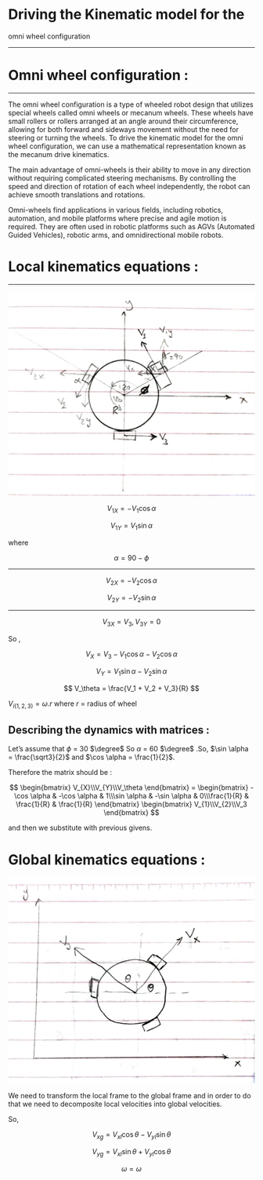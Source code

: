 
# Driving the Kinematic model for the
omni wheel configuration

---

# Omni wheel configuration :

---

The omni wheel configuration is a type of wheeled robot design that utilizes special wheels called omni wheels or mecanum wheels. These wheels have small rollers or rollers arranged at an angle around their circumference, allowing for both forward and sideways movement without the need for steering or turning the wheels. To drive the kinematic model for the omni wheel configuration, we can use a mathematical representation known as the mecanum drive kinematics.

The main advantage of omni-wheels is their ability to move in any direction without requiring complicated steering mechanisms. By controlling the speed and direction of rotation of each wheel independently, the robot can achieve smooth translations and rotations.

Omni-wheels find applications in various fields, including robotics, automation, and mobile platforms where precise and agile motion is required. They are often used in robotic platforms such as AGVs (Automated Guided Vehicles), robotic arms, and omnidirectional mobile robots.

# Local kinematics equations :

---

![WhatsApp Image 2023-09-11 at 21.47.57.jpg](Driving%20the%20Kinematic%20model%20for%20the%20omni%20wheel%20con%206620bc5b708c48afadaa71c054953628/WhatsApp_Image_2023-09-11_at_21.47.57.jpg)

$$
V_{1X} = -V_1 \cos \alpha
$$

$$
V_{1Y} = V_1 \sin \alpha
$$

where 

$$
\alpha = 90 - \phi
$$

---

$$
V_{2X} = -V_2 \cos \alpha
$$

$$
V_{2Y} = -V_2 \sin \alpha
$$

---

$$
V_{3X} = V_3 , V_{3Y} = 0
$$

So ,

$$
V_X = V_3 - V_1 \cos \alpha - V_2 \cos \alpha
$$

$$
V_Y = V_1 \sin \alpha - V_2 \sin \alpha
$$

$$
V_\theta = \frac{V_1 + V_2 + V_3}{R}
$$

$V_{i(1,2,3)} = \omega .r$  where   $r$ = radius of wheel 

## Describing the dynamics with matrices :

Let’s assume that $\phi$ = 30 $\degree$ So $\alpha$ = 60 $\degree$ .So, $\sin \alpha = \frac{\sqrt3}{2}$ and $\cos \alpha = \frac{1}{2}$.

Therefore the matrix should be : 
```math
 \begin{bmatrix}
 V_{X}\\V_{Y}\\V_\theta
 \end{bmatrix}

 =
  \begin{bmatrix}
  -\cos \alpha &  -\cos \alpha & 1\\\sin \alpha &  -\sin \alpha & 0\\\frac{1}{R} &  \frac{1}{R} & \frac{1}{R}
    \end{bmatrix} 
   

    \begin{bmatrix} V_{1}\\V_{2}\\V_3 \end{bmatrix}

```
and then we substitute with previous givens.

# Global kinematics equations :

![WhatsApp Image 2023-09-12 at 13.39.30.jpg](Driving%20the%20Kinematic%20model%20for%20the%20omni%20wheel%20con%206620bc5b708c48afadaa71c054953628/WhatsApp_Image_2023-09-12_at_13.39.30.jpg)

We need to transform the local frame to the  global frame and in order to do that we need to decomposite local velocities into global velocities.

So, 

$$
V_{xg} = V_{xl} \cos \theta -V_{yl}\sin \theta
$$

$$
V_{yg} = V_{xl} \sin \theta +V_{yl}\cos \theta
$$

$$
\omega = \omega
$$

